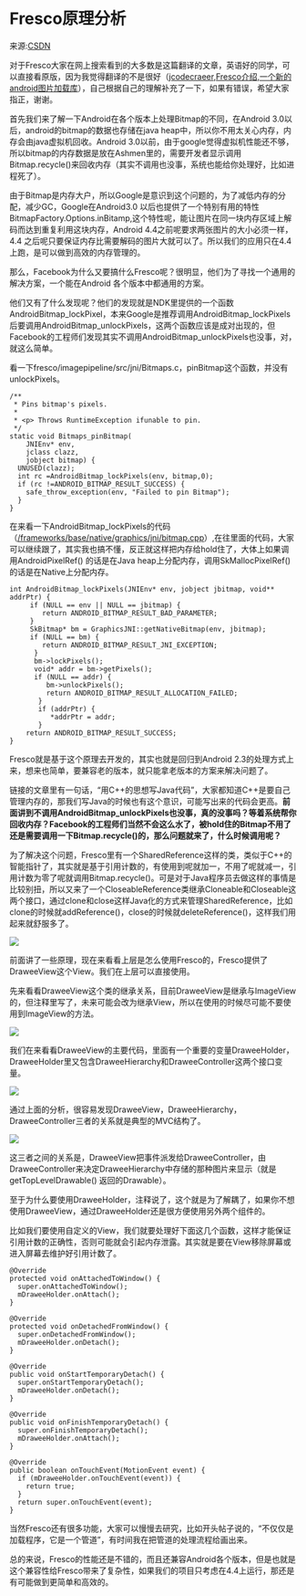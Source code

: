 # Fresco原理分析

来源:[CSDN](http://blog.csdn.net/fu_xiuyuan/article/details/46848233)

[fresco-jcodecraeer]:http://www.jcodecraeer.com/a/anzhuokaifa/androidkaifa/2015/0402/2683.html
[fresco-md]:Fresco介绍,一个新的android图片加载库.md
[bitmap-cpp]:http://androidxref.com/5.1.0_r1/xref/frameworks/base/native/graphics/jni/bitmap.cpp

对于Fresco大家在网上搜索看到的大多数是这篇翻译的文章，英语好的同学，可以直接看原版，因为我觉得翻译的不是很好（[jcodecraeer][fresco-jcodecraeer],[Fresco介绍,一个新的android图片加载库][fresco-md]），自己根据自己的理解补充了一下，如果有错误，希望大家指正，谢谢。

首先我们来了解一下Android在各个版本上处理Bitmap的不同，在Android 3.0以后，android的bitmap的数据也存储在java heap中，所以你不用太关心内存，内存会由java虚拟机回收。Android 3.0以前，由于google觉得虚拟机性能还不够，所以bitmap的内存数据是放在Ashmen里的，需要开发者显示调用Bitmap.recycle()来回收内存（其实不调用也没事，系统也能给你处理好，比如进程死了）。

由于Bitmap是内存大户，所以Google是意识到这个问题的，为了减低内存的分配，减少GC，Google在Android3.0 以后也提供了一个特别有用的特性BitmapFactory.Options.inBitamp,这个特性呢，能让图片在同一块内存区域上解码而达到重复利用这块内存，Android 4.4之前呢要求两张图片的大小必须一样，4.4 之后呢只要保证内存比需要解码的图片大就可以了。所以我们的应用只在4.4上跑，是可以做到高效的内存管理的。

那么，Facebook为什么又要搞什么Fresco呢？很明显，他们为了寻找一个通用的解决方案，一个能在Android 各个版本中都通用的方案。

他们又有了什么发现呢？他们的发现就是NDK里提供的一个函数AndroidBitmap_lockPixel，本来Google是推荐调用AndroidBitmap_lockPixels后要调用AndroidBitmap_unlockPixels，这两个函数应该是成对出现的，但Facebook的工程师们发现其实不调用AndroidBitmap_unlockPixels也没事，对，就这么简单。

看一下fresco/imagepipeline/src/jni/Bitmaps.c，pinBitmap这个函数，并没有unlockPixels。

```
/**
 * Pins bitmap's pixels.
 *
 * <p> Throws RuntimeException ifunable to pin.
 */
static void Bitmaps_pinBitmap(
    JNIEnv* env,
    jclass clazz,
    jobject bitmap) {
  UNUSED(clazz);
  int rc =AndroidBitmap_lockPixels(env, bitmap,0);
  if (rc !=ANDROID_BITMAP_RESULT_SUCCESS) {
    safe_throw_exception(env, "Failed to pin Bitmap");
  }
}
```

在来看一下AndroidBitmap_lockPixels的代码（[/frameworks/base/native/graphics/jni/bitmap.cpp][bitmap-cpp]）,在往里面的代码，大家可以继续跟了，其实我也搞不懂，反正就这样把内存给hold住了，大体上如果调用AndroidPixelRef() 的话是在Java heap上分配内存，调用SkMallocPixelRef()的话是在Native上分配内存。

```
int AndroidBitmap_lockPixels(JNIEnv* env, jobject jbitmap, void** addrPtr) {
     if (NULL == env || NULL == jbitmap) {
        return ANDROID_BITMAP_RESULT_BAD_PARAMETER;
     }
     SkBitmap* bm = GraphicsJNI::getNativeBitmap(env, jbitmap);
     if (NULL == bm) {
        return ANDROID_BITMAP_RESULT_JNI_EXCEPTION;
      }
      bm->lockPixels();
      void* addr = bm->getPixels();
      if (NULL == addr) {
         bm->unlockPixels();
         return ANDROID_BITMAP_RESULT_ALLOCATION_FAILED;
       }
       if (addrPtr) {
          *addrPtr = addr;
       }
    return ANDROID_BITMAP_RESULT_SUCCESS;
}
```

Fresco就是基于这个原理去开发的，其实也就是回归到Android 2.3的处理方式上来，想来也简单，要兼容老的版本，就只能拿老版本的方案来解决问题了。

链接的文章里有一句话，“用C++的思想写Java代码”，大家都知道C++是要自己管理内存的，那我们写Java的时候也有这个意识，可能写出来的代码会更高。**前面讲到不调用AndroidBitmap_unlockPixels也没事，真的没事吗？等着系统帮你回收内存？Facebook的工程师们当然不会这么水了，被hold住的Bitmap不用了还是需要调用一下Bitmap.recycle()的，那么问题就来了，什么时候调用呢？**

为了解决这个问题，Fresco里有一个SharedReference这样的类，类似于C++的智能指针了，其实就是基于引用计数的，有使用到呢就加一，不用了呢就减一，引用计数为零了呢就调用Bitmap.recycle()。可是对于Java程序员去做这样的事情是比较别扭，所以又来了一个CloseableReference类继承Cloneable和Closeable这两个接口，通过clone和close这样Java化的方式来管理SharedReference，比如clone的时候就addReference()，close的时候就deleteReference()，这样我们用起来就舒服多了。

![](fresco-principle-1.png)

前面讲了一些原理，现在来看看上层是怎么使用Fresco的，Fresco提供了DraweeView这个View。我们在上层可以直接使用。

先来看看DraweeView这个类的继承关系，目前DraweeView是继承与ImageView的，但注释里写了，未来可能会改为继承View，所以在使用的时候尽可能不要使用到ImageView的方法。

![](fresco-principle-2.png)

我们在来看看DraweeView的主要代码，里面有一个重要的变量DraweeHolder，DraweeHolder里又包含DraweeHierarchy和DraweeController这两个接口变量。

![](fresco-principle-3.png)

通过上面的分析，很容易发现DraweeView，DraweeHierarchy，DraweeController三者的关系就是典型的MVC结构了。

![](fresco-principle-4.png)

这三者之间的关系是，DraweeView把事件派发给DraweeController，由DraweeController来决定DraweeHierarchy中存储的那种图片来显示（就是getTopLevelDrawable() 返回的Drawable）。

至于为什么要使用DraweeHolder，注释说了，这个就是为了解耦了，如果你不想使用DraweeView，通过DraweeHolder还是很方便使用另外两个组件的。

比如我们要使用自定义的View，我们就要处理好下面这几个函数，这样才能保证引用计数的正确性，否则可能就会引起内存泄露。其实就是要在View移除屏幕或进入屏幕去维护好引用计数了。

```
@Override
protected void onAttachedToWindow() {
  super.onAttachedToWindow();
  mDraweeHolder.onAttach();
}

@Override
protected void onDetachedFromWindow() {
  super.onDetachedFromWindow();
  mDraweeHolder.onDetach();
}

@Override
public void onStartTemporaryDetach() {
  super.onStartTemporaryDetach();
  mDraweeHolder.onDetach();
}

@Override
public void onFinishTemporaryDetach() {
  super.onFinishTemporaryDetach();
  mDraweeHolder.onAttach();
}

@Override
public boolean onTouchEvent(MotionEvent event) {
  if (mDraweeHolder.onTouchEvent(event)) {
    return true;
  }
  return super.onTouchEvent(event);
}
```

当然Fresco还有很多功能，大家可以慢慢去研究，比如开头帖子说的，“不仅仅是加载程序，它是一个管道”，有时间我在把管道的处理流程给画出来。

总的来说，Fresco的性能还是不错的，而且还兼容Android各个版本，但是也就是这个兼容性给Fresco带来了复杂性，如果我们的项目只考虑在4.4上运行，那还是有可能做到更简单和高效的。